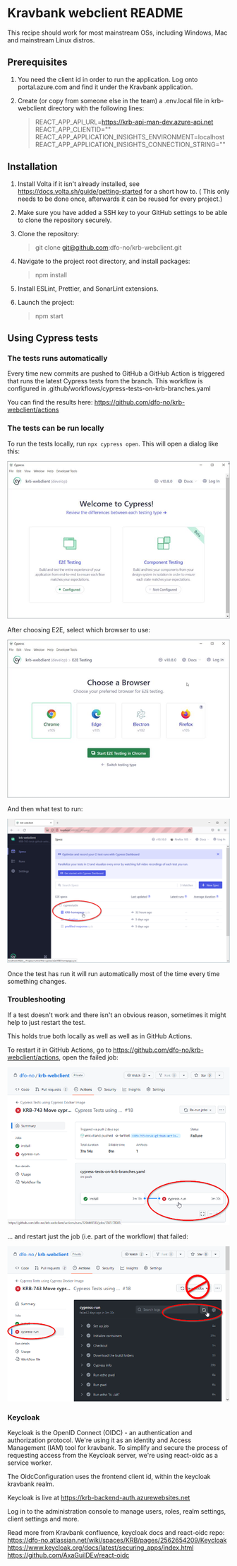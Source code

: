 # Kravbank webclient README

This recipe should work for most mainstream OSs, including Windows, Mac and mainstream Linux distros.

## Prerequisites

1. You need the client id in order to run the application. Log onto portal.azure.com and find it under the Kravbank
   application.
2. Create (or copy from someone else in the team) a .env.local file in krb-webclient directory with the following lines:

   > REACT_APP_API_URL=https://krb-api-man-dev.azure-api.net
   > REACT_APP_CLIENTID="<can be found in Azure Portal>"
   > REACT_APP_APPLICATION_INSIGHTS_ENVIRONMENT=localhost
   > REACT_APP_APPLICATION_INSIGHTS_CONNECTION_STRING="<can be found in Azure Portal>"

## Installation

1. Install Volta if it isn't already installed, see https://docs.volta.sh/guide/getting-started for a short how to. (
   This
   only needs to be done once, afterwards it can be reused for every project.)
2. Make sure you have added a SSH key to your GitHub settings to be able to clone the repository securely.
3. Clone the repository:

   > git clone git@github.com:dfo-no/krb-webclient.git

4. Navigate to the project root directory, and install packages:

   > npm install

5. Install ESLint, Prettier, and SonarLint extensions.
6. Launch the project:

   > npm start

## Using Cypress tests

### The tests runs automatically

Every time new commits are pushed to GitHub a GitHub Action is triggered that runs the latest Cypress tests from the
branch. This workflow is configured in .github/workflows/cypress-tests-on-krb-branches.yaml

You can find the results here: https://github.com/dfo-no/krb-webclient/actions

### The tests can be run locally

To run the tests locally, run `npx cypress open`. This will open a dialog like this:

![](docs/images/cypress-first-dialog.jpg)

After choosing E2E, select which browser to use:

![](docs/images/cypress-choose-browser.jpg)

And then what test to run:

![](docs/images/cypress-select-test.png)

Once the test has run it will run automatically most of the time every time something changes.

### Troubleshooting

If a test doesn't work and there isn't an obvious reason, sometimes it might help to just restart the test.

This holds true both locally as well as well as in GitHub Actions.

To restart it in GitHub Actions, go to https://github.com/dfo-no/krb-webclient/actions, open the failed job:

![](docs/images/cypress-github-actions-failed.png)

... and restart just the job (i.e. part of the workflow) that failed:

![](docs/images/cypress-github-actions-restart-job.png)

### Keycloak

Keycloak is the OpenID Connect (OIDC) - an authentication and authorization protocol. We're using it as an identity and Access Management (IAM) tool for kravbank. To simplify and secure the process of requesting access from the Keycloak server, we're using react-oidc as a service worker.

The OidcConfiguration uses the frontend client id, within the keycloak kravbank realm.

Keycloak is live at https://krb-backend-auth.azurewebsites.net

Log in to the administration console to manage users, roles, realm settings, client settings and more.

Read more from Kravbank confluence, keycloak docs and react-oidc repo:
https://dfo-no.atlassian.net/wiki/spaces/KRB/pages/2562654209/Keycloak
https://www.keycloak.org/docs/latest/securing_apps/index.html
https://github.com/AxaGuilDEv/react-oidc
